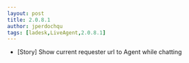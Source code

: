```yaml
---
layout: post
title: 2.0.8.1
author: jperdochqu
tags: [ladesk,LiveAgent,2.0.8.1]
---
```


- [Story] Show current requester url to Agent while chatting
